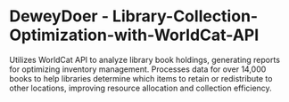 # DeweyDoer - Library-Collection-Optimization-with-WorldCat-API
Utilizes WorldCat API to analyze library book holdings, generating reports for optimizing inventory management. Processes data for over 14,000 books to help libraries determine which items to retain or redistribute to other locations, improving resource allocation and collection efficiency.
